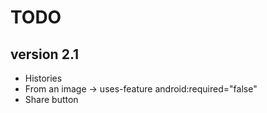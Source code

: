 # TODO

## version 2.1

- Histories
- From an image -> uses-feature android:required="false"
- Share button
